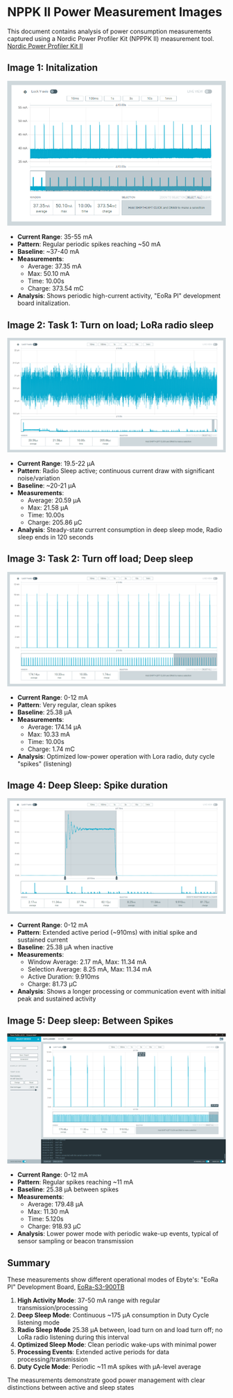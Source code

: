 # **NPPK II Power Measurement Images**

This document contains analysis of power consumption measurements captured using a Nordic Power Profiler Kit (NPPPK II) measurement tool.  [Nordic Power Profiler Kit II](https://www.digikey.com/en/products/detail/nordic-semiconductor-asa/NRF-PPK2/13557476)

## **Image 1:  Initalization**

![System init](image1.png)

* **Current Range**: 35-55 mA  
* **Pattern**: Regular periodic spikes reaching ~50 mA  
* **Baseline**: ~37-40 mA  
* **Measurements**:  
  * Average: 37.35 mA  
  * Max: 50.10 mA  
  * Time: 10.00s  
  * Charge: 373.54 mC  
* **Analysis**: Shows periodic high-current activity, "EoRa PI" development board initalization.

## **Image 2: Task 1:  Turn on load; LoRa radio sleep**

![Radio sleep function called](image2.png)

* **Current Range**: 19.5-22 µA  
* **Pattern**: Radio Sleep  active; continuous current draw with significant noise/variation  
* **Baseline**: ~20-21 µA  
* **Measurements**:  
  * Average: 20.59 µA  
  * Max: 21.58 µA  
  * Time: 10.00s  
  * Charge: 205.86 µC  
* **Analysis**: Steady-state current consumption in deep sleep mode, Radio sleep ends in 120 seconds

## **Image 3: Task 2:  Turn off load; Deep sleep**

![Deep Sleep](image3.png)

* **Current Range**: 0-12 mA  
* **Pattern**: Very regular, clean spikes  
* **Baseline**: 25.38 µA  
* **Measurements**:  
  * Average: 174.14 µA  
  * Max: 10.33 mA  
  * Time: 10.00s  
  * Charge: 1.74 mC  
* **Analysis**: Optimized low-power operation with Lora radio, duty cycle "spikes" (listening)

## **Image 4: Deep Sleep: Spike duration**

![Deep Sleep - Spike duration](image4.png)

* **Current Range**: 0-12 mA  
* **Pattern**: Extended active period (~910ms) with initial spike and sustained current  
* **Baseline**: 25.38 µA when inactive  
* **Measurements**:  
  * Window Average: 2.17 mA, Max: 11.34 mA  
  * Selection Average: 8.25 mA, Max: 11.34 mA  
  * Active Duration: 9.910ms  
  * Charge: 81.73 µC  
* **Analysis**: Shows a longer processing or communication event with initial peak and sustained activity

## **Image 5: Deep sleep:  Between Spikes**

![Deep Sleep - Between spikes](image5.png)

* **Current Range**: 0-12 mA  
* **Pattern**: Regular spikes reaching ~11 mA  
* **Baseline**: 25.38 µA between spikes  
* **Measurements**:  
  * Average: 179.48 µA  
  * Max: 11.30 mA  
  * Time: 5.120s  
  * Charge: 918.93 µC  
* **Analysis**: Lower power mode with periodic wake-up events, typical of sensor sampling or beacon transmission

## **Summary**

These measurements show different operational modes of Ebyte's:  "EoRa PI" Development Board, [EoRa-S3-900TB]([url](https://ebyteiot.com/products/ebyte-oem-odm-eora-s3-900tb-22dbm-7km-mini-low-power-and-long-distance-sx1262-rf-module-lora-module-915mhz?_pos=2&_sid=f499d7703&_ss=r))

1. **High Activity Mode**: 37-50 mA range with regular transmission/processing  
2. **Deep Sleep Mode**: Continuous ~175 µA consumption in Duty Cycle listening mode
3. **Radio Sleep Mode** 25.38 µA between, load turn on and load turn off; no LoRa radio listening during this interval
4. **Optimized Sleep Mode**: Clean periodic wake-ups with minimal power  
5. **Processing Events**: Extended active periods for data processing/transmission  
6. **Duty Cycle Mode**: Periodic ~11 mA spikes with µA-level average

The measurements demonstrate good power management with clear distinctions between active and sleep states
